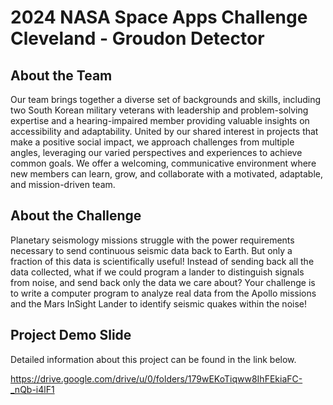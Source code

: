# 2024 NASA Space Apps Challenge Cleveland - Groudon Detector

## About the Team
Our team brings together a diverse set of backgrounds and skills, including two South Korean military veterans with leadership and problem-solving expertise and a hearing-impaired member providing valuable insights on accessibility and adaptability. United by our shared interest in projects that make a positive social impact, we approach challenges from multiple angles, leveraging our varied perspectives and experiences to achieve common goals. We offer a welcoming, communicative environment where new members can learn, grow, and collaborate with a motivated, adaptable, and mission-driven team.

## About the Challenge
Planetary seismology missions struggle with the power requirements necessary to send continuous seismic data back to Earth. But only a fraction of this data is scientifically useful! Instead of sending back all the data collected, what if we could program a lander to distinguish signals from noise, and send back only the data we care about? Your challenge is to write a computer program to analyze real data from the Apollo missions and the Mars InSight Lander to identify seismic quakes within the noise!

## Project Demo Slide
Detailed information about this project can be found in the link below.

[https://drive.google.com/drive/u/0/folders/179wEKoTiqww8IhFEkiaFC-_nQb-i4lF1
](https://drive.google.com/file/d/1r3NuwesKlj8H0PYeDfJ66S8UrjPpSzag/view?usp=sharing)
